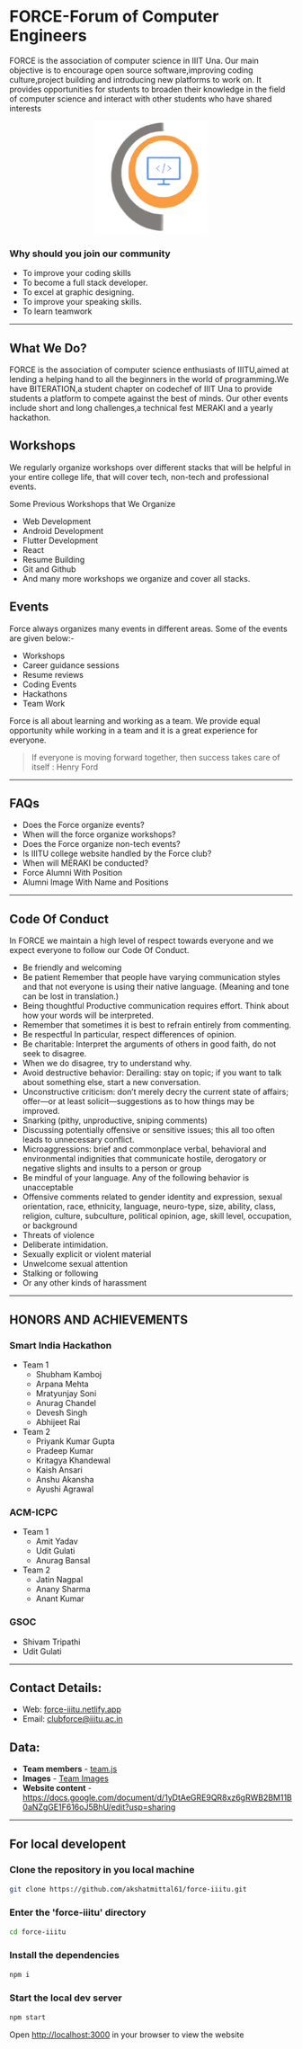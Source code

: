 # FORCE-Forum of Computer Engineers

FORCE is the association of computer science in IIIT Una. Our main objective is to encourage open source software,improving coding culture,project building and introducing new platforms to work on. It provides opportunities for students to broaden their knowledge in the field of computer science and interact with other students who have shared interests

<p align="center">
<img src="../src/images/favicon.png" />
</p>

### Why should you join our community

-   To improve your coding skills
-   To become a full stack developer.
-   To excel at graphic designing.
-   To improve your speaking skills.
-   To learn teamwork

---

## What We Do?

FORCE is the association of computer science enthusiasts of IIITU,aimed at lending a helping hand to all the beginners in the world of programming.We have BITERATION,a student chapter on codechef of IIIT Una to provide students a platform to compete against the best of minds. Our other events include short and long challenges,a technical fest MERAKI and a yearly hackathon.

## Workshops

We regularly organize workshops over different stacks that will be helpful in your entire college life, that will cover tech, non-tech and professional events.

Some Previous Workshops that We Organize

-   Web Development
-   Android Development
-   Flutter Development
-   React
-   Resume Building
-   Git and Github
-   And many more workshops we organize and cover all stacks.

## Events

Force always organizes many events in different areas. Some of the events are given below:-

-   Workshops
-   Career guidance sessions
-   Resume reviews
-   Coding Events
-   Hackathons
-   Team Work

Force is all about learning and working as a team. We provide equal opportunity while working in a team and it is a great experience for everyone.

> If everyone is moving forward together, then success takes care of itself : Henry Ford

---

## FAQs

-   Does the Force organize events?
-   When will the force organize workshops?
-   Does the Force organize non-tech events?
-   Is IIITU college website handled by the Force club?
-   When will MERAKI be conducted?
-   Force Alumni With Position
-   Alumni Image With Name and Positions

---

## Code Of Conduct

In FORCE we maintain a high level of respect towards everyone and we expect everyone to follow our Code Of Conduct.

-   Be friendly and welcoming
-   Be patient Remember that people have varying communication styles and that not everyone is using their native language. (Meaning and tone can be lost in translation.)
-   Being thoughtful Productive communication requires effort. Think about how your words will be interpreted.
-   Remember that sometimes it is best to refrain entirely from commenting.
-   Be respectful In particular, respect differences of opinion.
-   Be charitable: Interpret the arguments of others in good faith, do not seek to disagree.
-   When we do disagree, try to understand why.
-   Avoid destructive behavior: Derailing: stay on topic; if you want to talk about something else, start a new conversation.
-   Unconstructive criticism: don’t merely decry the current state of affairs; offer—or at least solicit—suggestions as to how things may be improved.
-   Snarking (pithy, unproductive, sniping comments)
-   Discussing potentially offensive or sensitive issues; this all too often leads to unnecessary conflict.
-   Microaggressions: brief and commonplace verbal, behavioral and environmental indignities that communicate hostile, derogatory or negative slights and insults to a person or group
-   Be mindful of your language. Any of the following behavior is unacceptable
-   Offensive comments related to gender identity and expression, sexual orientation, race, ethnicity, language, neuro-type, size, ability, class, religion, culture, subculture, political opinion, age, skill level, occupation, or background
-   Threats of violence
-   Deliberate intimidation.
-   Sexually explicit or violent material
-   Unwelcome sexual attention
-   Stalking or following
-   Or any other kinds of harassment

---

## HONORS AND ACHIEVEMENTS

### Smart India Hackathon

-   Team 1
    -   Shubham Kamboj
    -   Arpana Mehta
    -   Mratyunjay Soni
    -   Anurag Chandel
    -   Devesh Singh
    -   Abhijeet Rai
-   Team 2
    -   Priyank Kumar Gupta
    -   Pradeep Kumar
    -   Kritagya Khandewal
    -   Kaish Ansari
    -   Anshu Akansha
    -   Ayushi Agrawal

### ACM-ICPC

-   Team 1
    -   Amit Yadav
    -   Udit Gulati
    -   Anurag Bansal
-   Team 2
    -   Jatin Nagpal
    -   Anany Sharma
    -   Anant Kumar

### GSOC

-   Shivam Tripathi
-   Udit Gulati

---

## Contact Details:

-   Web: [force-iiitu.netlify.app](https://force-iiitu.netlify.app)
-   Email: [clubforce@iiitu.ac.in](mailto:clubforce@iiitu.ac.in)

## Data:

-   **Team members** - [team.js](./src/team.js)
-   **Images** - [Team Images](./src/team/)
-   **Website content** - https://docs.google.com/document/d/1yDtAeGRE9QR8xz6gRWB2BM11B0aNZgGE1F616oJ5BhU/edit?usp=sharing

---

## For local developent

### Clone the repository in you local machine

```sh
git clone https://github.com/akshatmittal61/force-iiitu.git
```

### Enter the 'force-iiitu' directory

```sh
cd force-iiitu
```

### Install the dependencies

```sh
npm i
```

### Start the local dev server

```sh
npm start
```

Open [http://localhost:3000](http://localhost:3000) in your browser to view the website
